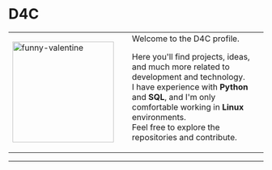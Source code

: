 # D4C

<table>
  <tr>
    <td width="220">
      <img src="https://github.com/user-attachments/assets/bf9f476f-c2b2-4fbb-a6c7-ac762c490367" alt="funny-valentine" width="200"/>
    </td>
    <td>
      Welcome to the D4C profile.</h3>
      <p>
        Here you'll find projects, ideas, and much more related to development and technology.<br>
        I have experience with <strong>Python</strong> and <strong>SQL</strong>, and I'm only comfortable working in <strong>Linux</strong> environments.<br>
        Feel free to explore the repositories and contribute.
      </p>
    </td>
  </tr>
</table>

---
